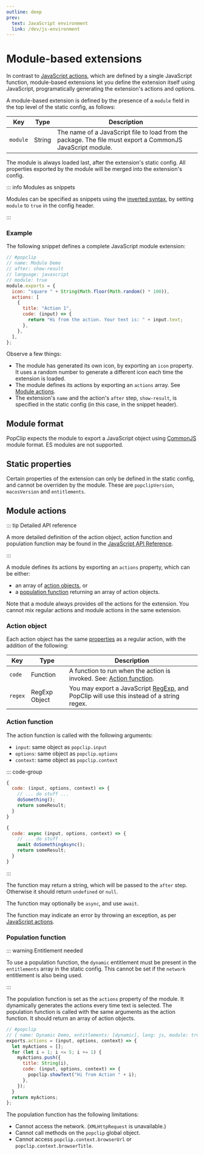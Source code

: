 ```yaml
---
outline: deep
prev:
  text: JavaScript environment
  link: /dev/js-environment
---
```


# Module-based extensions

In contrast to [JavaScript actions](./js-actions), which are defined by a single
JavaScript function, module-based extensions let you define the extension itself
using JavaScript, programatically generating the extension's actions and
options.

A module-based extension is defined by the presence of a `module` field in
the top level of the static config, as follows:

| Key      | Type   | Description                                                                                                |
| -------- | ------ | ---------------------------------------------------------------------------------------------------------- |
| `module` | String | The name of a JavaScript file to load from the package. The file must export a CommonJS JavaScript module. |

The module is always loaded last, after the extension's static config. All
properties exported by the module will be merged into the extension's config.

::: info Modules as snippets

Modules can be specified as snippets using the
[inverted syntax](./snippets#inverted-syntax), by setting `module` to `true` in
the config header.

:::

### Example

The following snippet defines a complete JavaScript module extension:

```javascript
// #popclip
// name: Module Demo
// after: show-result
// language: javascript
// module: true
module.exports = {
  icon: "square " + String(Math.floor(Math.random() * 100)),
  actions: [
    {
      title: "Action 1",
      code: (input) => {
        return "Hi from the action. Your text is: " + input.text;
      },
    },
  ],
};
```

Observe a few things:

- The module has generated its own icon, by exporting an `icon` property. It
  uses a random number to generate a different icon each time the extension is
  loaded.
- The module defines its actions by exporting an `actions` array. See
  [Module actions](#module-actions).
- The extension's `name` and the action's `after` step, `show-result`, is
  specified in the static config (in this case, in the snippet header).

## Module format

PopClip expects the module to export a JavaScript object using
[CommonJS](https://en.wikipedia.org/wiki/CommonJS) module format. ES modules are
not supported.

<!-- PopClip expects the module to export a JavaScript object using either
[CommonJS](https://en.wikipedia.org/wiki/CommonJS) or
[AMD](https://requirejs.org/docs/whyamd.html) module format.

::: info CommonJS vs AMD

CommonJS is the module format originally used by Node.js, characterized by its
use of `module.exports = ...` and so on. AMD is a different module format used
by some JavaScript libraries. If you're not sure which to use, CommonJS is
probably the right choice. All the examples in this documentation use CommonJS.

PopClip does not support ES modules (ESM) at this time.

::: -->

## Static properties

Certain properties of the extension can only be defined in the static config,
and cannot be overriden by the module. These are `popclipVersion`,
`macosVersion` and `entitlements`.

## Module actions

::: tip Detailed API reference

A more detailed definition of the action object, action function and population function
may be found in the
[JavaScript API Reference](https://pilotmoon.github.io/PopClip-Extensions/modules.html).

:::

A module defines its actions by exporting an `actions` property, which can be
either:

- an array of [action objects](#action-object), or
- a [population function](#population-function) returning an array of action
  objects.

Note that a module always provides _all_ the actions for the extension. You
cannot mix regular actions and module actions in the same extension.

### Action object

Each action object has the same [properties](./actions) as a
regular action, with the addition of the following:

| Key     | Type          | Description                                                                                                                                                                         |
| ------- | ------------- | ----------------------------------------------------------------------------------------------------------------------------------------------------------------------------------- |
| `code`  | Function      | A function to run when the action is invoked. See: [Action function](#action-function).                                                                                             |
| `regex` | RegExp Object | You may export a JavaScript [RegExp](https://developer.mozilla.org/en-US/docs/Web/JavaScript/Reference/Global_Objects/RegExp), and PopClip will use this instead of a string regex. |

### Action function

The action function is called with the following arguments:

- `input`: same object as `popclip.input`
- `options`: same object as `popclip.options`
- `context`: same object as `popclip.context`

::: code-group

```javascript [synchronous]
{
  code: (input, options, context) => {
    // ... do stuff ...
    doSomething();
    return someResult;
  }
}
```

```javascript [with async/await]
{
  code: async (input, options, context) => {
    // ... do stuff ...
    await doSomethingAsync();
    return someResult;
  }
}
```

:::

The function may return a string, which will be passed to the `after` step.
Otherwise it should return `undefined` or `null`.

The function may optionally be `async`, and use `await`.

The function may indicate an error by throwing an exception, as per
[JavaScript actions](./js-actions.md#indicating-errors).

### Population function

::: warning Entitlement needed

To use a population function, the `dynamic` entitlement must be present in the
`entitlements` array in the static config. This cannot be set if the `network`
entitlement is also being used.

:::

The population function is set as the `actions` property of the module. It
dynamically generates the actions every time text is selected. The population
function is called with the same arguments as the action function. It should
return an array of action objects.

```javascript
// #popclip
// { name: Dynamic Demo, entitlements: [dynamic], lang: js, module: true }
exports.actions = (input, options, context) => {
  let myActions = [];
  for (let i = 1; i <= 5; i += 1) {
    myActions.push({
      title: String(i),
      code: (input, options, context) => {
        popclip.showText("Hi from Action " + i);
      },
    });
  }
  return myActions;
};
```

The population function has the following limitations:

- Cannot access the network. (`XMLHttpRequest` is unavailable.)
- Cannot call methods on the `popclip` global object.
- Cannot access `popclip.context.browserUrl` or `popclip.context.browserTitle`.

<!-- ## Further Example

TODO. -->

